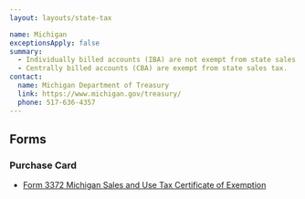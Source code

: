 ```yaml
---
layout: layouts/state-tax

name: Michigan
exceptionsApply: false
summary:
  - Individually billed accounts (IBA) are not exempt from state sales tax.
  - Centrally billed accounts (CBA) are exempt from state sales tax.
contact:
  name: Michigan Department of Treasury
  link: https://www.michigan.gov/treasury/
  phone: 517-636-4357
---
```


## Forms

### Purchase Card

* [Form 3372 Michigan Sales and Use Tax Certificate of Exemption](https://www.michigan.gov/taxes/business-taxes/sales-use-tax/2023-sales-and-use-tax-forms)
